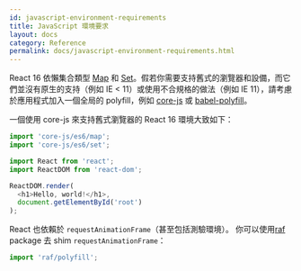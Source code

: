```yaml
---
id: javascript-environment-requirements
title: JavaScript 環境要求
layout: docs
category: Reference
permalink: docs/javascript-environment-requirements.html
---
```


React 16 依懶集合類型 [Map](https://developer.mozilla.org/en-US/docs/Web/JavaScript/Reference/Global_Objects/Map) 和 [Set](https://developer.mozilla.org/en-US/docs/Web/JavaScript/Reference/Global_Objects/Set)。假若你需要支持舊式的瀏覽器和設備，而它們並沒有原生的支持（例如 IE < 11）或使用不合規格的做法（例如 IE 11），請考慮於應用程式加入一個全局的 polyfill，例如 [core-js](https://github.com/zloirock/core-js) 或 [babel-polyfill](https://babeljs.io/docs/usage/polyfill/)。

一個使用 core-js 來支持舊式瀏覽器的 React 16 環境大致如下：

```js
import 'core-js/es6/map';
import 'core-js/es6/set';

import React from 'react';
import ReactDOM from 'react-dom';

ReactDOM.render(
  <h1>Hello, world!</h1>,
  document.getElementById('root')
);
```

React 也依賴於 `requestAnimationFrame`（甚至包括測驗環境）。
你可以使用[raf](https://www.npmjs.com/package/raf) package 去 shim `requestAnimationFrame`：

```js
import 'raf/polyfill';
```
